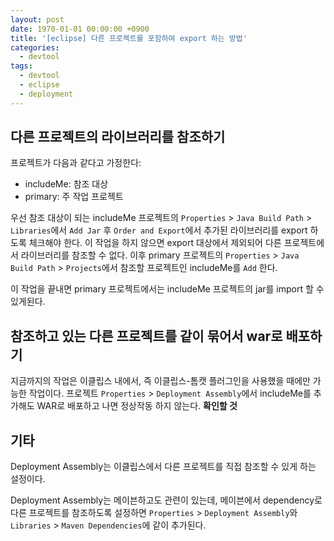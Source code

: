 ```yaml
---
layout: post
date: 1970-01-01 00:00:00 +0900
title: '[eclipse] 다른 프로젝트를 포함하여 export 하는 방법'
categories:
  - devtool
tags:
  - devtool
  - eclipse
  - deployment
---
```


## 다른 프로젝트의 라이브러리를 참조하기

프로젝트가 다음과 같다고 가정한다:

- includeMe: 참조 대상
- primary: 주 작업 프로젝트

우선 참조 대상이 되는 includeMe 프로젝트의 `Properties` > `Java Build Path` > `Libraries`에서 `Add Jar` 후 `Order and Export`에서 추가된 라이브러리를 export 하도록 체크해야 한다. 이 작업을 하지 않으면 export 대상에서 제외되어 다른 프로젝트에서 라이브러리를 참조할 수 없다. 이후 primary 프로젝트의 `Properties` > `Java Build Path` > `Projects`에서 참조할 프로젝트인 includeMe를 `Add` 한다.

이 작업을 끝내면 primary 프로젝트에서는 includeMe 프로젝트의 jar를 import 할 수 있게된다.

## 참조하고 있는 다른 프로젝트를 같이 묶어서 war로 배포하기

지금까지의 작업은 이클립스 내에서, 즉 이클립스-톰캣 플러그인을 사용했을 때에만 가능한 작업이다.
프로젝트 `Properties` > `Deployment Assembly`에서 includeMe를 추가해도 WAR로 배포하고 나면 정상작동 하지 않는다. **확인할 것**

## 기타

Deployment Assembly는 이클립스에서 다른 프로젝트를 직접 참조할 수 있게 하는 설정이다.

Deployment Assembly는 메이븐하고도 관련이 있는데, 메이븐에서 dependency로 다른 프로젝트를 참조하도록 설정하면 `Properties` > `Deployment Assembly`와 `Libraries` > `Maven Dependencies`에 같이 추가된다.
